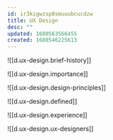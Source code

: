 ```yaml
---
id: ir3kigwzsp0smuuubcucdzw
title: UX Design
desc: ""
updated: 1680563566455
created: 1680546225613
---
```


![[d.ux-design.brief-history]]

![[d.ux-design.importance]]

![[d.ux-design.design-principles]]

![[d.ux-design.defined]]

![[d.ux-design.experience]]

![[d.ux-design.ux-designers]]
